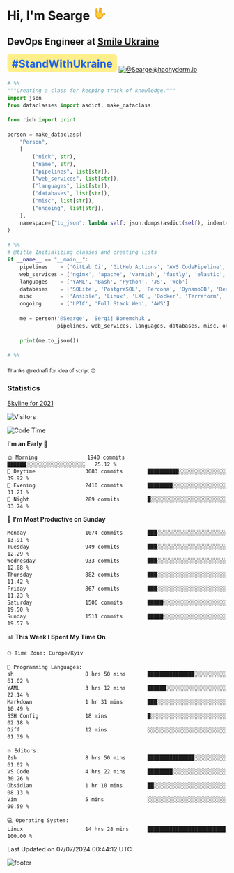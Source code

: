 # Hi, I'm Searge <img src="images/vulcan.webp" style="display: inline-block; margin: 0; height: 2rem" alt="Vulcan salute" />

## DevOps Engineer at [Smile Ukraine](https://smile-ukraine.com/en)

[![Stand With Ukraine](https://raw.githubusercontent.com/vshymanskyy/StandWithUkraine/main/badges/StandWithUkraine.svg)](https://stand-with-ukraine.pp.ua)
<a rel="me" href="https://hachyderm.io/@Searge">![@Searge@hachyderm.io](https://img.shields.io/badge/-@Searge-%232B90D9?logo=mastodon&logoColor=white)</a>

```python
# %%
"""Creating a class for keeping track of knowledge."""
import json
from dataclasses import asdict, make_dataclass

from rich import print

person = make_dataclass(
    "Person",
    [
        ("nick", str),
        ("name", str),
        ("pipelines", list[str]),
        ("web_services", list[str]),
        ("languages", list[str]),
        ("databases", list[str]),
        ("misc", list[str]),
        ("ongoing", list[str]),
    ],
    namespace={"to_json": lambda self: json.dumps(asdict(self), indent=4)},
)

# %%
# @title Initializing classes and creating lists
if __name__ == "__main__":
    pipelines    = ['GitLab Ci', 'GitHub Actions', 'AWS CodePipeline', 'Jenkins']
    web_services = ['nginx', 'apache', 'varnish', 'fastly', 'elastic', 'solr']
    languages    = ['YAML', 'Bash', 'Python', 'JS', 'Web']
    databases    = ['SQLite', 'PostgreSQL', 'Percona', 'DynamoDB', 'Redis']
    misc         = ['Ansible', 'Linux', 'LXC', 'Docker', 'Terraform', 'AWS']
    ongoing      = ['LPIC', 'Full Stack Web', 'AWS']

    me = person('@Searge', 'Sergij Boremchuk',
                pipelines, web_services, languages, databases, misc, ongoing)

    print(me.to_json())

# %%

```

<sub>Thanks @rednafi for idea of script :wink:</sub>

### Statistics

[Skyline for 2021](https://skyline.github.com/Searge/2021)

![Visitors](https://komarev.com/ghpvc/?username=searge&label=Profile%20views&color=0e75b6&style=flat) 
<!--START_SECTION:waka-->
![Code Time](http://img.shields.io/badge/Code%20Time-2%2C645%20hrs%2025%20mins-blue)

**I'm an Early 🐤** 

```text
🌞 Morning                1940 commits        ██████░░░░░░░░░░░░░░░░░░░   25.12 % 
🌆 Daytime                3083 commits        ██████████░░░░░░░░░░░░░░░   39.92 % 
🌃 Evening                2410 commits        ████████░░░░░░░░░░░░░░░░░   31.21 % 
🌙 Night                  289 commits         █░░░░░░░░░░░░░░░░░░░░░░░░   03.74 % 
```
📅 **I'm Most Productive on Sunday** 

```text
Monday                   1074 commits        ███░░░░░░░░░░░░░░░░░░░░░░   13.91 % 
Tuesday                  949 commits         ███░░░░░░░░░░░░░░░░░░░░░░   12.29 % 
Wednesday                933 commits         ███░░░░░░░░░░░░░░░░░░░░░░   12.08 % 
Thursday                 882 commits         ███░░░░░░░░░░░░░░░░░░░░░░   11.42 % 
Friday                   867 commits         ███░░░░░░░░░░░░░░░░░░░░░░   11.23 % 
Saturday                 1506 commits        █████░░░░░░░░░░░░░░░░░░░░   19.50 % 
Sunday                   1511 commits        █████░░░░░░░░░░░░░░░░░░░░   19.57 % 
```


📊 **This Week I Spent My Time On** 

```text
🕑︎ Time Zone: Europe/Kyiv

💬 Programming Languages: 
sh                       8 hrs 50 mins       ███████████████░░░░░░░░░░   61.02 % 
YAML                     3 hrs 12 mins       ██████░░░░░░░░░░░░░░░░░░░   22.14 % 
Markdown                 1 hr 31 mins        ███░░░░░░░░░░░░░░░░░░░░░░   10.49 % 
SSH Config               18 mins             █░░░░░░░░░░░░░░░░░░░░░░░░   02.18 % 
Diff                     12 mins             ░░░░░░░░░░░░░░░░░░░░░░░░░   01.39 % 

🔥 Editors: 
Zsh                      8 hrs 50 mins       ███████████████░░░░░░░░░░   61.02 % 
VS Code                  4 hrs 22 mins       ████████░░░░░░░░░░░░░░░░░   30.26 % 
Obsidian                 1 hr 10 mins        ██░░░░░░░░░░░░░░░░░░░░░░░   08.13 % 
Vim                      5 mins              ░░░░░░░░░░░░░░░░░░░░░░░░░   00.59 % 

💻 Operating System: 
Linux                    14 hrs 28 mins      █████████████████████████   100.00 % 
```


 Last Updated on 07/07/2024 00:44:12 UTC
<!--END_SECTION:waka-->

![footer](https://capsule-render.vercel.app/api?type=waving&color=gradient&customColorList=14,21&height=82&section=footer)
